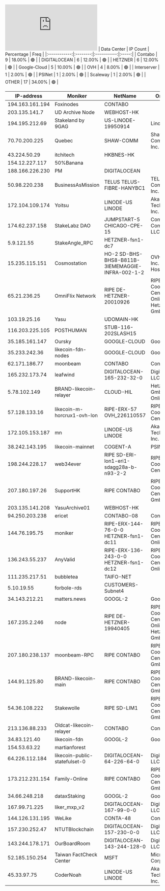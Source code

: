 ![Diagramm](https://github.com/obajay/StateSync-snapshots/blob/main/Projects/Likecoin/1/README.md)
| Data Center | IP Count | Percentage | Freq |
|:------------:|:--------:|:-----------:|:-----:|
| Contabo | 9 | 18.00% | 🟢 |
| DIGITALOCEAN | 6 | 12.00% | 🟢 |
| HETZNER | 6 | 12.00% | 🟢 |
| Google-Cloud | 5 | 10.00% | 🟢 |
| OVH | 4 | 8.00% | 🟢 |
| Interserver | 1 | 2.00% | 🟢 |
| PSINet | 1 | 2.00% | 🟢 |
| Scaleway | 1 | 2.00% | 🟢 |
| OTHER | 17 | 34.00% | 🟢 |

<!-- START_TABLE -->
| IP-address | Moniker | NetName | Organization |
|-------------|-------------|-------------|-------------|
| 194.163.161.194 | Foxinodes | CONTABO |  |
| 203.135.141.7 | UD Archive Node | WEBHOST-HK |  |
| 194.195.212.69 | Stakeland by 9GAG | US-LINODE-19950914 | Linode, LLC |
| 70.70.200.225 | Quebec | SHAW-COMM | Shaw Communications Inc. |
| 43.224.50.29 | itchitech | HKBNES-HK |  |
| 154.12.227.117 | 50%Banana |  |  |
| 188.166.226.230 | PM | DIGITALOCEAN |  |
| 50.98.220.238 | BusinessAsMission | TELUS TELUS-FIBRE-HANYBC1 | TELUS Communications Inc. |
| 172.104.109.174 | Yoitsu | LINODE-US LINODE | Akamai Technologies, Inc. Linode |
| 174.62.237.158 | StakeLabz DAO | JUMPSTART-5 CHICAGO-CPE-15 | Comcast Cable Communications, LLC |
| 5.9.121.55 | StakeAngle_RPC | HETZNER-fsn1-dc7 |  |
| 15.235.115.151 | Cosmostation | HO-2 SD-BHS-BHS8-B811B-3IEMEMAGGIE-INFRA-002-1-2 | OVH Hosting, Inc. OVH Hosting, Inc. |
| 65.21.236.25 | OmniFlix Network | RIPE DE-HETZNER-20010926 | RIPE Network Coordination Centre Hetzner Online GmbH Hetzner Online GmbH |
| 103.19.25.16 | Yasu | UDOMAIN-HK |  |
| 116.203.225.105 | POSTHUMAN | STUB-116-202SLASH15 |  |
| 35.185.161.147 | Oursky | GOOGLE-CLOUD | Google LLC |
| 35.233.242.36 | likecoin-fdn-nodes | GOOGLE-CLOUD | Google LLC |
| 62.171.186.77 | moonbeam | CONTABO | Contabo GmbH |
| 165.232.173.74 | leafwind | DIGITALOCEAN-165-232-32-0 | DigitalOcean, LLC |
| 5.78.102.149 | BRAND-likecoin-relayer | CLOUD-HIL | Hetzner Online GmbH Hetzner Online GmbH |
| 57.128.133.16 | likecoin-m-horcrux1-ovh-lon | RIPE-ERX-57 OVH_226110557 | RIPE Network Coordination Centre OVH Ltd |
| 172.105.153.187 | mn | LINODE-US LINODE | Akamai Technologies, Inc. Linode |
| 38.242.143.195 | likecoin-mainnet | COGENT-A | PSINet, Inc. |
| 198.244.228.17 | web34ever | RIPE SD-ERI-lon1-eri1-sdagg28a-b-n93-2-2 | RIPE Network Coordination Centre OVH Ltd |
| 207.180.197.26 | SupportHK | RIPE CONTABO | RIPE Network Coordination Centre Contabo GmbH |
| 203.135.141.208 | YasuArchive01 | WEBHOST-HK |  |
| 94.250.203.238 | ericet | CONTABO-08 | Contabo GmbH |
| 144.76.195.75 | moniker | RIPE-ERX-144-76-0-0 HETZNER-fsn1-dc11 | RIPE Network Coordination Centre Hetzner Online GmbH |
| 136.243.55.237 | AnyValid | RIPE-ERX-136-243-0-0 HETZNER-fsn1-dc12 | RIPE Network Coordination Centre Hetzner Online GmbH |
| 111.235.217.51 | bubbletea | TAIFO-NET |  |
| 5.10.19.55 | forbole-rds | CUSTOMERS-Subnet4 |  |
| 34.143.212.21 | matters.news | GOOGL-2 | Google LLC |
| 167.235.2.246 | node | RIPE DE-HETZNER-19940405 | RIPE Network Coordination Centre Hetzner Online GmbH Hetzner Online GmbH |
| 207.180.238.137 | moonbeam-RPC | RIPE CONTABO | RIPE Network Coordination Centre Contabo GmbH |
| 144.91.125.80 | BRAND-likecoin-main | RIPE CONTABO | RIPE Network Coordination Centre Contabo GmbH |
| 54.36.108.222 | Stakewolle | RIPE SD-LIM1 | RIPE Network Coordination Centre OVH GmbH |
| 213.136.88.233 | Oldcat-likecoin-relayer | CONTABO | Contabo GmbH |
| 34.83.121.40 | likecoin-fdn | GOOGL-2 | Google LLC |
| 154.53.63.22 | martianforest |  |  |
| 64.226.112.184 | likecoin-public-statefulset-0 | DIGITALOCEAN-64-226-64-0 | DigitalOcean, LLC |
| 173.212.231.154 | Family-Online | RIPE CONTABO | RIPE Network Coordination Centre Contabo GmbH |
| 34.66.248.218 | dataxStaking | GOOGL-2 | Google LLC |
| 167.99.71.225 | liker_mxp_v2 | DIGITALOCEAN-167-99-0-0 | DigitalOcean, LLC |
| 144.126.131.195 | WeLike | CONTA-48 | Contabo Inc. |
| 157.230.252.47 | NTUTBlockchain | DIGITALOCEAN-157-230-0-0 | DigitalOcean, LLC |
| 143.244.178.171 | OurBoardRoom | DIGITALOCEAN-143-244-128-0 | DigitalOcean, LLC |
| 52.185.150.254 | Taiwan FactCheck Center | MSFT | Microsoft Corporation |
| 45.33.97.75 | CoderNoah | LINODE-US LINODE | Akamai Technologies, Inc. Linode |

<!-- END_TABLE -->